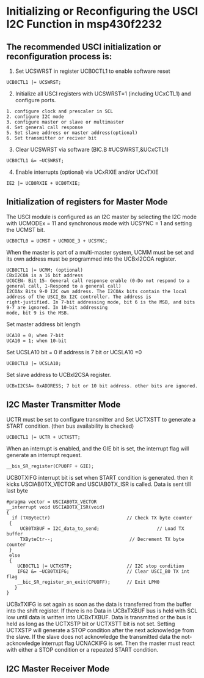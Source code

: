 # Initializing or Reconfiguring the USCI I2C Function in msp430f2232
## The recommended USCI initialization or reconfiguration process is:
1. Set UCSWRST in register UCB0CTL1 to enable software reset	
```
UCB0CTL1 |= UCSWRST; 
```
2. Initialize all USCI registers with UCSWRST=1 (including UCxCTL1) and configure ports.
```
1. configure clock and prescaler in SCL
2. configure I2C mode
3. configure master or slave or multimaster
4. Set general call response
5. Set slave address or master address(optional)
6. Set transmitter or reciver bit
```
3. Clear UCSWRST via software (BIC.B #UCSWRST,&UCxCTL1)
```
UCB0CTL1 &= ~UCSWRST; 
```
4. Enable interrupts (optional) via UCxRXIE and/or UCxTXIE
```
IE2 |= UCB0RXIE + UCB0TXIE;
```
## Initialization of registers for Master Mode
The USCI module is configured as an I2C master by selecting the I2C mode with UCMODEx = 11 and synchronous mode with UCSYNC = 1 and setting the UCMST bit. 
```
UCB0CTL0 = UCMST + UCMODE_3 + UCSYNC;
```
When the master is part of a multi-master system, UCMM must
be set and its own address must be programmed into the UCBxI2COA register. 
```
UCB0CTL1 |= UCMM; (optional)
CBxI2COA is a 16 bit address
UCGCEN- Bit 15- General call response enable (0-Do not respond to a general call, 1-Respond to a general call)
I2COAx Bits 9-0 I2C own address. The I2COAx bits contain the local address of the USCI_Bx I2C controller. The address is
right-justified. In 7-bit addressing mode, bit 6 is the MSB, and bits 9-7 are ignored. In 10-bit addressing
mode, bit 9 is the MSB.
```
Set master address bit length
```
UCA10 = 0; when 7-bit
UCA10 = 1; when 10-bit
```
Set UCSLA10 bit = 0 if address is 7 bit or UCSLA10 =0
```
UCB0CTL0 |= UCSLA10;
```
Set slave address to UCBxI2CSA register.
```
UCBxI2CSA= 0xADDRESS; 7 bit or 10 bit address. other bits are ignored.
```

## I2C Master Transmitter Mode
UCTR must be set to configure transmitter and Set UCTXSTT to generate a START condition. (then bus availability is checked)
```
UCB0CTL1 |= UCTR + UCTXSTT; 
```
When an interrupt is enabled, and the GIE bit is set, the interrupt flag will generate an interrupt request.
```
__bis_SR_register(CPUOFF + GIE); 
```
UCB0TXIFG interrupt bit is set  when START condition is generated. then it kicks USCIAB0TX_VECTOR and USCIAB0TX_ISR is called. Data is sent till last byte
```
#pragma vector = USCIAB0TX_VECTOR
__interrupt void USCIAB0TX_ISR(void)
{
  if (TXByteCtr)                            // Check TX byte counter
 {
     UCB0TXBUF = I2C_data_to_send;                     // Load TX buffer
     TXByteCtr--;                            // Decrement TX byte counter
 }
 else
 {
    UCB0CTL1 |= UCTXSTP;                    // I2C stop condition
    IFG2 &= ~UCB0TXIFG;                     // Clear USCI_B0 TX int flag
    __bic_SR_register_on_exit(CPUOFF);      // Exit LPM0
   }
}
```
UCBxTXIFG is set again as soon as the data is transferred from the buffer into the shift register. If there is no Data in UCBxTXBUF bus is held with SCL low until data is written into UCBxTXBUF. Data is transmitted or the bus is held as long as the UCTXSTP bit or UCTXSTT bit is not set.
Setting UCTXSTP will generate a STOP condition after the next acknowledge from the slave.
If the slave does not acknowledge the transmitted data the not-acknowledge interrupt flag UCNACKIFG is set. Then the master must react with either a STOP condition or a repeated START condition.

## I2C Master Receiver Mode



